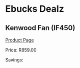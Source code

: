 
# Ebucks Dealz
## Kenwood Fan (IF450)
[Product Page](https://www.ebucks.com/web/shop/productSelected.do?prodId=492954717&catId=704982758)

Price: R859.00

Savings: 


	